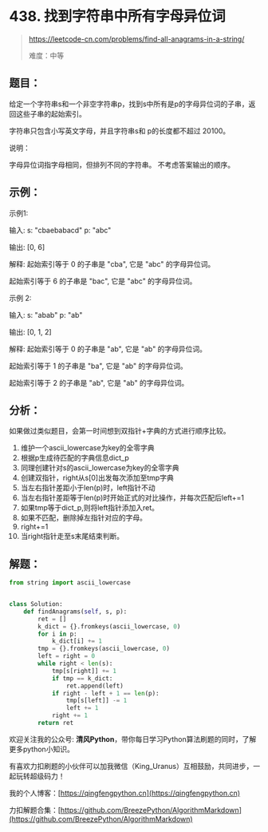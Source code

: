 # 438. 找到字符串中所有字母异位词
> https://leetcode-cn.com/problems/find-all-anagrams-in-a-string/
>
> 难度：中等

## 题目：

给定一个字符串s和一个非空字符串p，找到s中所有是p的字母异位词的子串，返回这些子串的起始索引。

字符串只包含小写英文字母，并且字符串s和 p的长度都不超过 20100。

说明：

字母异位词指字母相同，但排列不同的字符串。
不考虑答案输出的顺序。

## 示例：

示例1:

输入:
s: "cbaebabacd" p: "abc"

输出:
[0, 6]

解释:
起始索引等于 0 的子串是 "cba", 它是 "abc" 的字母异位词。

起始索引等于 6 的子串是 "bac", 它是 "abc" 的字母异位词。

示例 2:

输入:
s: "abab" p: "ab"

输出:
[0, 1, 2]

解释:
起始索引等于 0 的子串是 "ab", 它是 "ab" 的字母异位词。

起始索引等于 1 的子串是 "ba", 它是 "ab" 的字母异位词。

起始索引等于 2 的子串是 "ab", 它是 "ab" 的字母异位词。

## 分析：

如果做过类似题目，会第一时间想到双指针+字典的方式进行顺序比较。
1. 维护一个ascii_lowercase为key的全零字典
2. 根据p生成待匹配的字典信息dict_p
3. 同理创建针对s的ascii_lowercase为key的全零字典
4. 创建双指针，right从s[0]出发每次添加至tmp字典
5. 当左右指针差距小于len(p)时，left指针不动
6. 当左右指针差距等于len(p)时开始正式的对比操作，并每次匹配后left+=1
6. 如果tmp等于dict_p,则将left指针添加入ret。 
7. 如果不匹配，删除掉左指针对应的字母。 
8. right+=1
8. 当right指针走至s末尾结束判断。

## 解题：

```python
from string import ascii_lowercase


class Solution:
    def findAnagrams(self, s, p):
        ret = []
        k_dict = {}.fromkeys(ascii_lowercase, 0)
        for i in p:
            k_dict[i] += 1
        tmp = {}.fromkeys(ascii_lowercase, 0)
        left = right = 0
        while right < len(s):
            tmp[s[right]] += 1
            if tmp == k_dict:
                ret.append(left)
            if right - left + 1 == len(p):
                tmp[s[left]] -= 1
                left += 1
            right += 1
        return ret
```

欢迎关注我的公众号: **清风Python**，带你每日学习Python算法刷题的同时，了解更多python小知识。

有喜欢力扣刷题的小伙伴可以加我微信（King_Uranus）互相鼓励，共同进步，一起玩转超级码力！

我的个人博客：[https://qingfengpython.cn](https://qingfengpython.cn)

力扣解题合集：[https://github.com/BreezePython/AlgorithmMarkdown](https://github.com/BreezePython/AlgorithmMarkdown)

